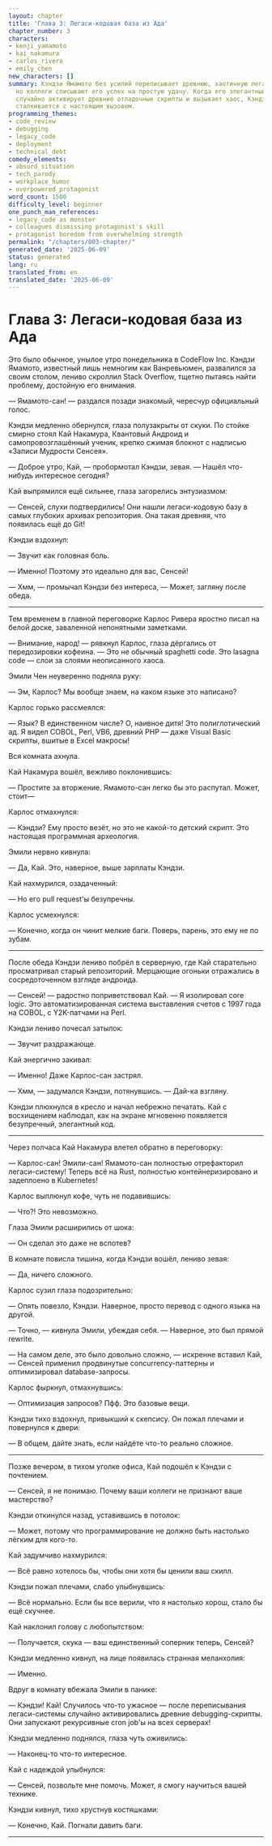 ```yaml
---
layout: chapter
title: 'Глава 3: Легаси-кодовая база из Ада'
chapter_number: 3
characters:
- kenji_yamamoto
- kai_nakamura
- carlos_rivera
- emily_chen
new_characters: []
summary: Кэндзи Ямамото без усилий переписывает древнюю, хаотичную легаси-систему,
  но коллеги списывают его успех на простую удачу. Когда его элегантный рефакторинг
  случайно активирует древние отладочные скрипты и вызывает хаос, Кэндзи наконец-то
  сталкивается с настоящим вызовом.
programming_themes:
- code_review
- debugging
- legacy_code
- deployment
- technical_debt
comedy_elements:
- absurd_situation
- tech_parody
- workplace_humor
- overpowered_protagonist
word_count: 1500
difficulty_level: beginner
one_punch_man_references:
- legacy_code as monster
- colleagues dismissing protagonist's skill
- protagonist boredom from overwhelming strength
permalink: "/chapters/003-chapter/"
generated_date: '2025-06-09'
status: generated
lang: ru
translated_from: en
translated_date: '2025-06-09'
---
```


# Глава 3: Легаси-кодовая база из Ада

Это было обычное, унылое утро понедельника в CodeFlow Inc. Кэндзи Ямамото, известный лишь немногим как Ванревьюмен, развалился за своим столом, лениво скроллил Stack Overflow, тщетно пытаясь найти проблему, достойную его внимания.

— Ямамото-сан! — раздался позади знакомый, чересчур официальный голос.

Кэндзи медленно обернулся, глаза полузакрыты от скуки. По стойке смирно стоял Кай Накамура, Квантовый Андроид и самопровозглашённый ученик, крепко сжимая блокнот с надписью «Записи Мудрости Сенсея».

— Доброе утро, Кай, — пробормотал Кэндзи, зевая. — Нашёл что-нибудь интересное сегодня?

Кай выпрямился ещё сильнее, глаза загорелись энтузиазмом:

— Сенсей, слухи подтвердились! Они нашли легаси-кодовую базу в самых глубоких архивах репозитория. Она такая древняя, что появилась ещё до Git!

Кэндзи вздохнул:

— Звучит как головная боль.

— Именно! Поэтому это идеально для вас, Сенсей!

— Хмм, — промычал Кэндзи без интереса, — Может, загляну после обеда.

---

Тем временем в главной переговорке Карлос Ривера яростно писал на белой доске, заваленной непонятными заметками.

— Внимание, народ! — рявкнул Карлос, глаза дёргались от передозировки кофеина. — Это не обычный spaghetti code. Это lasagna code — слои за слоями неописанного хаоса.

Эмили Чен неуверенно подняла руку:

— Эм, Карлос? Мы вообще знаем, на каком языке это написано?

Карлос горько рассмеялся:

— Язык? В единственном числе? О, наивное дитя! Это полиглотический ад. Я видел COBOL, Perl, VB6, древний PHP — даже Visual Basic скрипты, вшитые в Excel макросы!

Вся комната ахнула.

Кай Накамура вошёл, вежливо поклонившись:

— Простите за вторжение. Ямамото-сан легко бы это распутал. Может, стоит—

Карлос отмахнулся:

— Кэндзи? Ему просто везёт, но это не какой-то детский скрипт. Это настоящая программная археология.

Эмили нервно кивнула:

— Да, Кай. Это, наверное, выше зарплаты Кэндзи.

Кай нахмурился, озадаченный:

— Но его pull request'ы безупречны.

Карлос усмехнулся:

— Конечно, когда он чинит мелкие баги. Поверь, парень, это ему не по зубам.

---

После обеда Кэндзи лениво побрёл в серверную, где Кай старательно просматривал старый репозиторий. Мерцающие огоньки отражались в сосредоточенном взгляде андроида.

— Сенсей! — радостно поприветствовал Кай. — Я изолировал core logic. Это автоматизированная система выставления счетов с 1997 года на COBOL, с Y2K-патчами на Perl.

Кэндзи лениво почесал затылок:

— Звучит раздражающе.

Кай энергично закивал:

— Именно! Даже Карлос-сан застрял.

— Хмм, — задумался Кэндзи, потянувшись. — Дай-ка взгляну.

Кэндзи плюхнулся в кресло и начал небрежно печатать. Кай с восхищением наблюдал, как на экране мгновенно появляется безупречный, элегантный код.

---

Через полчаса Кай Накамура влетел обратно в переговорку:

— Карлос-сан! Эмили-сан! Ямамото-сан полностью отрефакторил легаси-систему! Теперь всё на Rust, полностью контейнеризировано и задеплоено в Kubernetes!

Карлос выплюнул кофе, чуть не подавившись:

— Что?! Это невозможно.

Глаза Эмили расширились от шока:

— Он сделал это даже не вспотев?

В комнате повисла тишина, когда Кэндзи вошёл, лениво зевая:

— Да, ничего сложного.

Карлос сузил глаза подозрительно:

— Опять повезло, Кэндзи. Наверное, просто перевод с одного языка на другой.

— Точно, — кивнула Эмили, убеждая себя. — Наверное, это был прямой rewrite.

— На самом деле, это было довольно сложно, — искренне вставил Кай, — Сенсей применил продвинутые concurrency-паттерны и оптимизировал database-запросы.

Карлос фыркнул, отмахнувшись:

— Оптимизация запросов? Пфф. Это базовые вещи.

Кэндзи тихо вздохнул, привыкший к скепсису. Он пожал плечами и повернулся к двери:

— В общем, дайте знать, если найдёте что-то реально сложное.

---

Позже вечером, в тихом уголке офиса, Кай подошёл к Кэндзи с почтением.

— Сенсей, я не понимаю. Почему ваши коллеги не признают ваше мастерство?

Кэндзи откинулся назад, уставившись в потолок:

— Может, потому что программирование не должно быть настолько лёгким для кого-то.

Кай задумчиво нахмурился:

— Всё равно хотелось бы, чтобы они хотя бы ценили ваш скилл.

Кэндзи пожал плечами, слабо улыбнувшись:

— Всё нормально. Если бы все верили, что я настолько хорош, стало бы ещё скучнее.

Кай наклонил голову с любопытством:

— Получается, скука — ваш единственный соперник теперь, Сенсей?

Кэндзи медленно кивнул, на лице появилась странная меланхолия:

— Именно.

Вдруг в комнату вбежала Эмили в панике:

— Кэндзи! Кай! Случилось что-то ужасное — после переписывания легаси-системы случайно активировались древние debugging-скрипты. Они запускают рекурсивные cron job'ы на всех серверах!

Кэндзи медленно поднялся, глаза чуть оживились:

— Наконец-то что-то интересное.

Кай с надеждой улыбнулся:

— Сенсей, позвольте мне помочь. Может, я смогу научиться вашей технике.

Кэндзи кивнул, тихо хрустнув костяшками:

— Конечно, Кай. Погнали давить баги.

---

